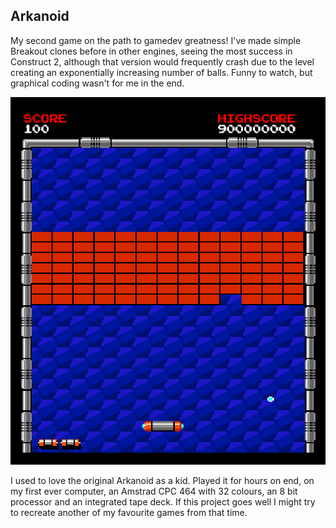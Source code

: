 ## Arkanoid

My second game on the path to gamedev greatness! I've made simple Breakout clones before in other engines, seeing the most success in Construct 2, although that version would frequently crash due to the level creating an exponentially increasing number of balls. Funny to watch, but graphical coding wasn't for me in the end.

![screenshot](screenshot.png)

I used to love the original Arkanoid as a kid. Played it for hours on end, on my first ever computer, an Amstrad CPC 464 with 32 colours, an 8 bit processor and an integrated tape deck. If this project goes well I might try to recreate another of my favourite games from that time.
